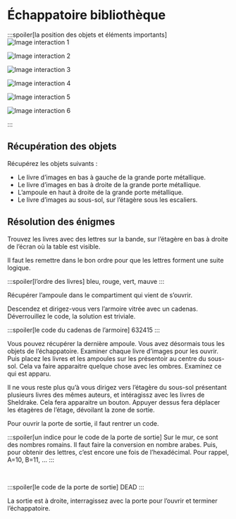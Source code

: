 # Échappatoire bibliothèque

:::spoiler[la position des objets et éléments importants]
![Image interaction 1](/assets/jeu/999/guide/echappatoires/bibliotheque/interaction_1.webp)

![Image interaction 2](/assets/jeu/999/guide/echappatoires/bibliotheque/interaction_2.webp)

![Image interaction 3](/assets/jeu/999/guide/echappatoires/bibliotheque/interaction_3.webp)

![Image interaction 4](/assets/jeu/999/guide/echappatoires/bibliotheque/interaction_4.webp)

![Image interaction 5](/assets/jeu/999/guide/echappatoires/bibliotheque/interaction_5.webp)

![Image interaction 6](/assets/jeu/999/guide/echappatoires/bibliotheque/interaction_6.webp)

:::

## Récupération des objets

Récupérez les objets suivants :
- Le livre d’images en bas à gauche de la grande porte métallique.
- Le livre d’images en bas à droite de la grande porte métallique.
- L’ampoule en haut à droite de la grande porte métallique.
- Le livre d’images au sous-sol, sur l’étagère sous les escaliers.

## Résolution des énigmes

Trouvez les livres avec des lettres sur la bande, sur l’étagère en bas à droite de l’écran où la table est visible.

Il faut les remettre dans le bon ordre pour que les lettres forment une suite logique.

:::spoiler[l’ordre des livres]
bleu, rouge, vert, mauve
:::

Récupérer l’ampoule dans le compartiment qui vient de s’ouvrir.

Descendez et dirigez-vous vers l’armoire vitrée avec un cadenas. Déverrouillez le code, la solution est triviale.

:::spoiler[le code du cadenas de l’armoire]
632415
:::

Vous pouvez récupérer la dernière ampoule. Vous avez désormais tous les objets de l’échappatoire. Examiner chaque livre d’images pour les ouvrir. Puis placez les livres et les ampoules sur les présentoir au centre du sous-sol. Cela va faire apparaitre quelque chose avec les ombres. Examinez ce qui est apparu.

Il ne vous reste plus qu’à vous dirigez vers l’étagère du sous-sol présentant plusieurs livres des mêmes auteurs, et intéragissz avec les livres de Sheldrake. Cela fera apparaitre un bouton. Appuyer dessus fera déplacer les étagères de l’étage, dévoilant la zone de sortie.

Pour ouvrir la porte de sortie, il faut rentrer un code.


:::spoiler[un indice pour le code de la porte de sortie]
Sur le mur, ce sont des nombres romains. Il faut faire la conversion en nombre arabes. Puis, pour obtenir des lettres, c’est encore une fois de l’hexadécimal. Pour rappel, A=10, B=11, …
:::

<br>

:::spoiler[le code de la porte de sortie]
DEAD
:::

La sortie est à droite, interragissez avec la porte pour l’ouvrir et terminer l’échappatoire.